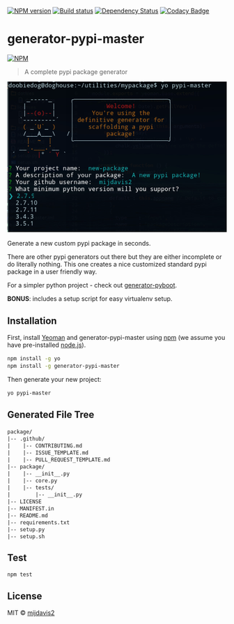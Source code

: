 [![NPM version][npm-image]][npm-url] [![Build status][travis-image]][travis-url] [![Dependency Status][daviddm-image]][daviddm-url] [![Codacy Badge][codacy-image]][codacy-url]
# generator-pypi-master 

[![NPM](https://nodei.co/npm/generator-pypi-master.png?downloads=true&downloadRank=true&stars=true)](https://nodei.co/npm/generator-pypi-master/)

> A complete pypi package generator

![Generator example](assets/yeoman-example.png)

Generate a new custom pypi package in seconds.

There are other pypi generators out there 
but they are either incomplete or do literally nothing.
This one creates a nice customized standard pypi package 
in a user friendly way.

For a simpler python project - check out [generator-pyboot](https://github.com/mijdavis2/generator-pyboot).

**BONUS**: includes a setup script for easy virtualenv setup.

## Installation

First, install [Yeoman](http://yeoman.io) and generator-pypi-master using [npm](https://www.npmjs.com/) (we assume you have pre-installed [node.js](https://nodejs.org/)).

```bash
npm install -g yo
npm install -g generator-pypi-master
```

Then generate your new project:

```bash
yo pypi-master
```

## Generated File Tree

```
package/
|-- .github/
|    |-- CONTRIBUTING.md
|    |-- ISSUE_TEMPLATE.md
|    |-- PULL_REQUEST_TEMPLATE.md
|-- package/
|    |-- __init__.py
|    |-- core.py
|    |-- tests/
|        |-- __init__.py
|-- LICENSE 
|-- MANIFEST.in
|-- README.md
|-- requirements.txt
|-- setup.py 
|-- setup.sh
```

## Test

```
npm test
```

## License

MIT © [mijdavis2](https://mdavis.io)


[npm-image]: https://badge.fury.io/js/generator-pypi-master.svg
[npm-url]: https://npmjs.org/package/generator-pypi-master
[travis-image]: https://travis-ci.org/mijdavis2/generator-pypi-master.svg?branch=master
[travis-url]: https://travis-ci.org/mijdavis2/generator-pypi-master
[daviddm-image]: https://david-dm.org/mijdavis2/generator-pypi-master.svg?theme=shields.io
[daviddm-url]: https://david-dm.org/mijdavis2/generator-pypi-master
[codacy-image]: https://api.codacy.com/project/badge/Grade/56e02026555345a99f3e4479e3cce657
[codacy-url]: https://www.codacy.com/app/mijdavis2/generator-pypi-master?utm_source=github.com&amp;utm_medium=referral&amp;utm_content=mijdavis2/generator-pypi-master&amp;utm_campaign=Badge_Grade
